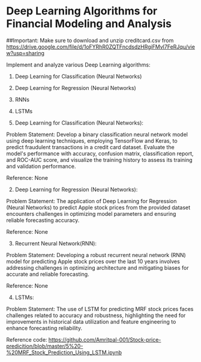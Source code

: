 # Deep Learning Algorithms for Financial Modeling and Analysis

##Important: Make sure to download and unzip creditcard.csv from https://drive.google.com/file/d/1oFYRhR0ZQTFncdsdzHRgiFMvl7FeRJqu/view?usp=sharing

Implement and analyze various Deep Learning algorithms: 

1. Deep Learning for Classification (Neural Networks) 
2. Deep Learning for Regression (Neural Networks) 
3. RNNs 
4. LSTMs


1. Deep Learning for Classification (Neural Networks):

Problem Statement: Develop a binary classification neural network model using deep learning techniques, employing TensorFlow and Keras, to predict fraudulent transactions in a credit card dataset. Evaluate the model's performance with accuracy, confusion matrix, classification report, and ROC-AUC score, and visualize the training history to assess its training and validation performance.

Reference: None

2. Deep Learning for Regression (Neural Networks):

Problem Statement: The application of Deep Learning for Regression (Neural Networks) to predict Apple stock prices from the provided dataset encounters challenges in optimizing model parameters and ensuring reliable forecasting accuracy.

Reference: None


3. Recurrent Neural Network(RNN):

Problem Statement: Developing a robust recurrent neural network (RNN) model for predicting Apple stock prices over the last 10 years involves addressing challenges in optimizing architecture and mitigating biases for accurate and reliable forecasting.

Reference: None

4. LSTMs:

Problem Statement: The use of LSTM for predicting MRF stock prices faces challenges related to accuracy and robustness, highlighting the need for improvements in historical data utilization and feature engineering to enhance forecasting reliability.

Reference code: https://github.com/Amritpal-001/Stock-price-predicition/blob/master/5%20-%20MRF_Stock_Prediction_Using_LSTM.ipynb
